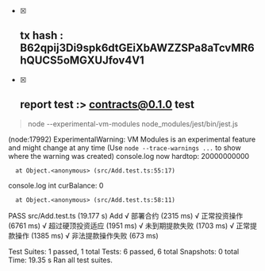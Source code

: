 - [x] ## tx hash : B62qpij3Di9spk6dtGEiXbAWZZSPa8aTcvMR6hQUCS5oMGXUJfov4V1
- [x] ## report test :> contracts@0.1.0 test
> node --experimental-vm-modules node_modules/jest/bin/jest.js

(node:17992) ExperimentalWarning: VM Modules is an experimental feature and might change at any time
(Use `node --trace-warnings ...` to show where the warning was created)
  console.log
    now hardtop: 20000000000

      at Object.<anonymous> (src/Add.test.ts:55:17)

  console.log
    int curBalance: 0

      at Object.<anonymous> (src/Add.test.ts:58:11)

 PASS  src/Add.test.ts (19.177 s)
  Add
    √ 部署合约 (2315 ms)
    √ 正常投资操作 (6761 ms)
    √ 超过硬顶投资适应 (1951 ms)
    √ 未到期提款失败 (1703 ms)
    √ 正常提款操作 (1385 ms)
    √ 非法提款操作失败 (673 ms)

Test Suites: 1 passed, 1 total
Tests:       6 passed, 6 total
Snapshots:   0 total
Time:        19.35 s
Ran all test suites.